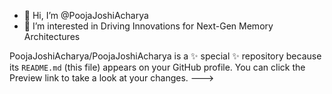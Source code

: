 - 👋 Hi, I’m @PoojaJoshiAcharya
- 👀 I’m interested in Driving Innovations for Next-Gen Memory Architectures


PoojaJoshiAcharya/PoojaJoshiAcharya is a ✨ special ✨ repository because its `README.md` (this file) appears on your GitHub profile.
You can click the Preview link to take a look at your changes.
--->
